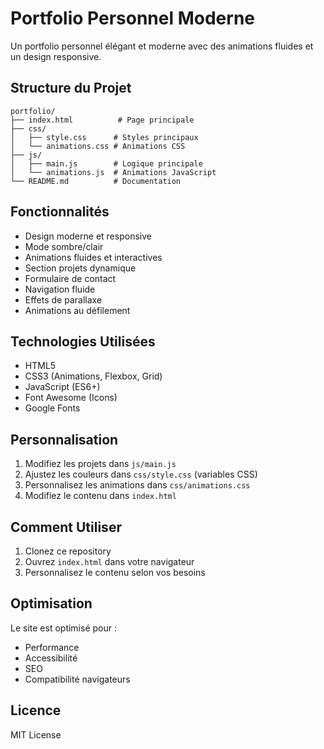 # Portfolio Personnel Moderne

Un portfolio personnel élégant et moderne avec des animations fluides et un design responsive.

## Structure du Projet

```
portfolio/
├── index.html          # Page principale
├── css/
│   ├── style.css      # Styles principaux
│   └── animations.css # Animations CSS
├── js/
│   ├── main.js        # Logique principale
│   └── animations.js  # Animations JavaScript
└── README.md          # Documentation
```

## Fonctionnalités

- Design moderne et responsive
- Mode sombre/clair
- Animations fluides et interactives
- Section projets dynamique
- Formulaire de contact
- Navigation fluide
- Effets de parallaxe
- Animations au défilement

## Technologies Utilisées

- HTML5
- CSS3 (Animations, Flexbox, Grid)
- JavaScript (ES6+)
- Font Awesome (Icons)
- Google Fonts

## Personnalisation

1. Modifiez les projets dans `js/main.js`
2. Ajustez les couleurs dans `css/style.css` (variables CSS)
3. Personnalisez les animations dans `css/animations.css`
4. Modifiez le contenu dans `index.html`

## Comment Utiliser

1. Clonez ce repository
2. Ouvrez `index.html` dans votre navigateur
3. Personnalisez le contenu selon vos besoins

## Optimisation

Le site est optimisé pour :
- Performance
- Accessibilité
- SEO
- Compatibilité navigateurs

## Licence

MIT License
